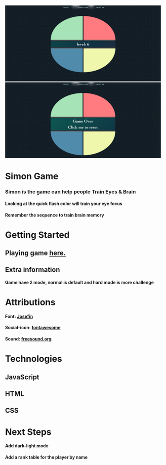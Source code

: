 ![Alt text](assets/img/level.png)
![Alt text](assets/img/game-over.png)

# Simon Game

### Simon is the game can help people Train Eyes & Brain

#### Looking at the quick flash color will train your eye focus

#### Remember the sequence to train brain memory

#

# Getting Started

## Playing game [here.](https://tuanng-simon.netlify.app/)

## Extra information

#### Game have 2 mode, normal is default and hard mode is more challenge

#

# Attributions

#### Font: [Josefin](https://fonts.google.com/specimen/Josefin+Sans?query=Josefin)

#### Social-icon: [fontawesome](https://fontawesome.com/)

#### Sound: [freesound.org](https://freesound.org/)

# Technologies

## JavaScript

## HTML

## CSS

# Next Steps

#### Add dark-light mode

#### Add a rank table for the player by name
